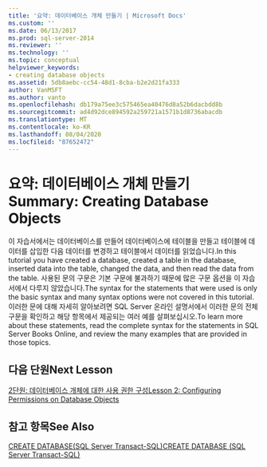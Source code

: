 ```yaml
---
title: '요약: 데이터베이스 개체 만들기 | Microsoft Docs'
ms.custom: ''
ms.date: 06/13/2017
ms.prod: sql-server-2014
ms.reviewer: ''
ms.technology: ''
ms.topic: conceptual
helpviewer_keywords:
- creating database objects
ms.assetid: 5db8aebc-cc54-48d1-8cba-b2e2d21fa333
author: VanMSFT
ms.author: vanto
ms.openlocfilehash: db179a75ee3c575465ea40476d8a52b6dacbdd8b
ms.sourcegitcommit: ad4d92dce894592a259721a1571b1d8736abacdb
ms.translationtype: MT
ms.contentlocale: ko-KR
ms.lasthandoff: 08/04/2020
ms.locfileid: "87652472"
---
```

# <a name="summary-creating-database-objects"></a><span data-ttu-id="82a1d-102">요약: 데이터베이스 개체 만들기</span><span class="sxs-lookup"><span data-stu-id="82a1d-102">Summary: Creating Database Objects</span></span>
  <span data-ttu-id="82a1d-103">이 자습서에서는 데이터베이스를 만들어 데이터베이스에 테이블을 만들고 테이블에 데이터를 삽입한 다음 데이터를 변경하고 테이블에서 데이터를 읽었습니다.</span><span class="sxs-lookup"><span data-stu-id="82a1d-103">In this tutorial you have created a database, created a table in the database, inserted data into the table, changed the data, and then read the data from the table.</span></span> <span data-ttu-id="82a1d-104">사용된 문의 구문은 기본 구문에 불과하기 때문에 많은 구문 옵션을 이 자습서에서 다루지 않았습니다.</span><span class="sxs-lookup"><span data-stu-id="82a1d-104">The syntax for the statements that were used is only the basic syntax and many syntax options were not covered in this tutorial.</span></span> <span data-ttu-id="82a1d-105">이러한 문에 대해 자세히 알아보려면 SQL Server 온라인 설명서에서 이러한 문의 전체 구문을 확인하고 해당 항목에서 제공되는 여러 예를 살펴보십시오.</span><span class="sxs-lookup"><span data-stu-id="82a1d-105">To learn more about these statements, read the complete syntax for the statements in SQL Server Books Online, and review the many examples that are provided in those topics.</span></span>  
  
## <a name="next-lesson"></a><span data-ttu-id="82a1d-106">다음 단원</span><span class="sxs-lookup"><span data-stu-id="82a1d-106">Next Lesson</span></span>  
 [<span data-ttu-id="82a1d-107">2단원: 데이터베이스 개체에 대한 사용 권한 구성</span><span class="sxs-lookup"><span data-stu-id="82a1d-107">Lesson 2: Configuring Permissions on Database Objects</span></span>](lesson-2-configuring-permissions-on-database-objects.md)  
  
## <a name="see-also"></a><span data-ttu-id="82a1d-108">참고 항목</span><span class="sxs-lookup"><span data-stu-id="82a1d-108">See Also</span></span>  
 [<span data-ttu-id="82a1d-109">CREATE DATABASE&#40;SQL Server Transact-SQL&#41;</span><span class="sxs-lookup"><span data-stu-id="82a1d-109">CREATE DATABASE &#40;SQL Server Transact-SQL&#41;</span></span>](/sql/t-sql/statements/create-database-sql-server-transact-sql)  
  
  
